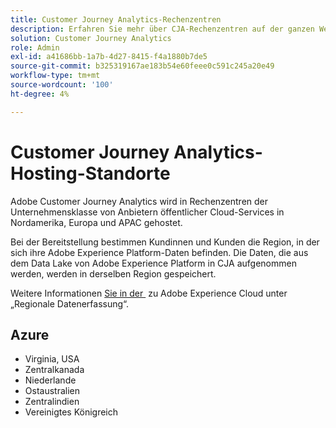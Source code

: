 ```yaml
---
title: Customer Journey Analytics-Rechenzentren
description: Erfahren Sie mehr über CJA-Rechenzentren auf der ganzen Welt.
solution: Customer Journey Analytics
role: Admin
exl-id: a41686bb-1a7b-4d27-8415-f4a1880b7de5
source-git-commit: b325319167ae183b54e60feee0c591c245a20e49
workflow-type: tm+mt
source-wordcount: '100'
ht-degree: 4%

---
```


# Customer Journey Analytics-Hosting-Standorte

Adobe Customer Journey Analytics wird in Rechenzentren der Unternehmensklasse von Anbietern öffentlicher Cloud-Services in Nordamerika, Europa und APAC gehostet.

Bei der Bereitstellung bestimmen Kundinnen und Kunden die Region, in der sich ihre Adobe Experience Platform-Daten befinden. Die Daten, die aus dem Data Lake von Adobe Experience Platform in CJA aufgenommen werden, werden in derselben Region gespeichert.

Weitere Informationen [&#x200B; Sie in der &#x200B;](https://experienceleague.adobe.com/de/docs/core-services/interface/data-collection/rdc) zu Adobe Experience Cloud unter „Regionale Datenerfassung“.

## Azure

- Virginia, USA
- Zentralkanada
- Niederlande
- Ostaustralien
- Zentralindien
- Vereinigtes Königreich

